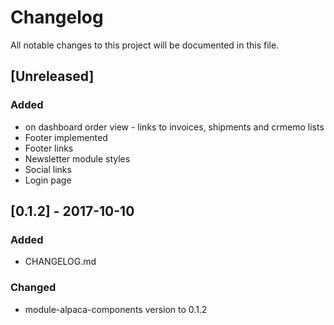# Changelog
All notable changes to this project will be documented in this file.

## [Unreleased]
### Added
 - on dashboard order view - links to invoices, shipments and crmemo lists
 - Footer implemented
 - Footer links
 - Newsletter module styles
 - Social links
 - Login page

## [0.1.2] - 2017-10-10
### Added
 - CHANGELOG.md

### Changed
 - module-alpaca-components version to 0.1.2
